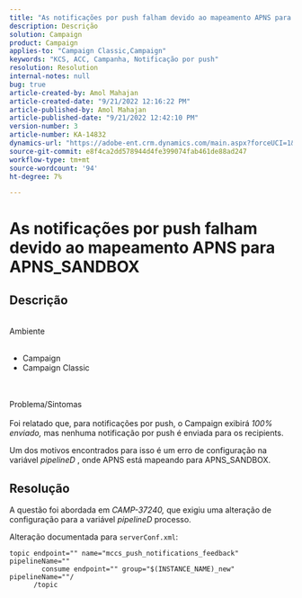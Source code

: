 ```yaml
---
title: "As notificações por push falham devido ao mapeamento APNS para APNS_SANDBOX"
description: Descrição
solution: Campaign
product: Campaign
applies-to: "Campaign Classic,Campaign"
keywords: "KCS, ACC, Campanha, Notificação por push"
resolution: Resolution
internal-notes: null
bug: true
article-created-by: Amol Mahajan
article-created-date: "9/21/2022 12:16:22 PM"
article-published-by: Amol Mahajan
article-published-date: "9/21/2022 12:42:10 PM"
version-number: 3
article-number: KA-14832
dynamics-url: "https://adobe-ent.crm.dynamics.com/main.aspx?forceUCI=1&pagetype=entityrecord&etn=knowledgearticle&id=d0109231-a739-ed11-9db1-002248086cae"
source-git-commit: e8f4ca2dd578944d4fe399074fab461de88ad247
workflow-type: tm+mt
source-wordcount: '94'
ht-degree: 7%

---
```


# As notificações por push falham devido ao mapeamento APNS para APNS_SANDBOX

## Descrição

<br>Ambiente<br><br>
- Campaign
- Campaign Classic

<br><br>Problema/Sintomas<br><br>
Foi relatado que, para notificações por push, o Campaign exibirá *100% enviado,* mas nenhuma notificação por push é enviada para os recipients.

Um dos motivos encontrados para isso é um erro de configuração na variável *pipelineD* , onde APNS está mapeando para APNS_SANDBOX.


## Resolução


A questão foi abordada em *CAMP-37240,* que exigiu uma alteração de configuração para a variável *pipelineD* processo.

Alteração documentada para `serverConf.xml`:


```
topic endpoint="" name="mccs_push_notifications_feedback" pipelineName=""
        consume endpoint="" group="$(INSTANCE_NAME)_new" pipelineName=""/
      /topic
```

